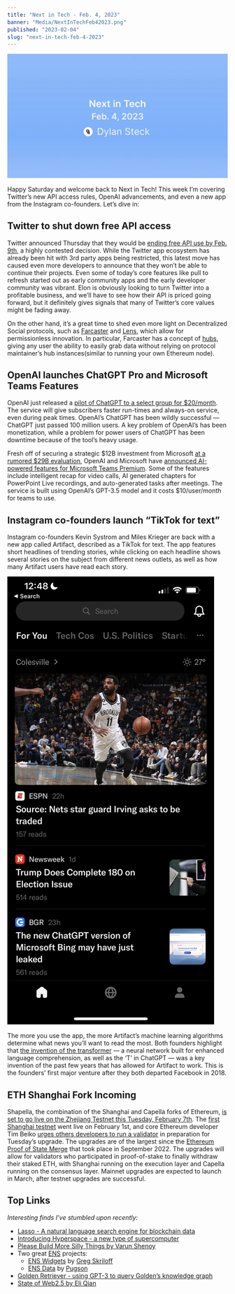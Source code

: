 ```yaml
---
title: "Next in Tech - Feb. 4, 2023"
banner: "Media/NextInTechFeb42023.png"
published: "2023-02-04"
slug: "next-in-tech-feb-4-2023"
---
```


![Next in Tech - Feb. 4, 2023](Media/NextInTechFeb42023.png)

Happy Saturday and welcome back to Next in Tech! This week I’m covering Twitter’s new API access rules, OpenAI advancements, and even a new app from the Instagram co-founders. Let’s dive in:

## Twitter to shut down free API access

Twitter announced Thursday that they would be [ending free API use by Feb. 9th](https://twitter.com/TwitterDev/status/1621026986784337922), a highly contested decision. While the Twitter app ecosystem has already been hit with 3rd party apps being restricted, this latest move has caused even more developers to announce that they won’t be able to continue their projects. Even some of today’s core features like pull to refresh started out as early community apps and the early developer community was vibrant. Elon is obviously looking to turn Twitter into a profitable business, and we’ll have to see how their API is priced going forward, but it definitely gives signals that many of Twitter’s core values might be fading away.

On the other hand, it’s a great time to shed even more light on Decentralized Social protocols, such as [Farcaster](https://farcaster.xyz/) and [Lens](https://www.lens.xyz/), which allow for permissionless innovation. In particular, Farcaster has a concept of [hubs](https://github.com/farcasterxyz/protocol#4-hubs), giving any user the ability to easily grab data without relying on protocol maintainer’s hub instances(similar to running your own Ethereum node).

## OpenAI launches ChatGPT Pro and Microsoft Teams Features

OpenAI just released a [pilot of ChatGPT to a select group for $20/month](https://openai.com/blog/chatgpt-plus/). The service will give subscribers faster run-times and always-on service, even during peak times. OpenAI’s ChatGPT has been wildly successful — ChatGPT just passed 100 million users. A key problem of OpenAI’s has been monetization, while a problem for power users of ChatGPT has been downtime because of the tool’s heavy usage.

Fresh off of securing a strategic $12B investment from Microsoft [at a rumored $29B evaluation](https://www.wsj.com/articles/chatgpt-creator-openai-is-in-talks-for-tender-offer-that-would-value-it-at-29-billion-11672949279), OpenAI and Microsoft have [announced AI-powered features for Microsoft Teams Premium](https://www.microsoft.com/en-us/microsoft-365/blog/2023/02/01/microsoft-teams-premium-cut-costs-and-add-ai-powered-productivity/). Some of the features include intelligent recap for video calls, AI generated chapters for PowerPoint Live recordings, and auto-generated tasks after meetings. The service is built using OpenAI’s GPT-3.5 model and it costs $10/user/month for teams to use.

## Instagram co-founders launch “TikTok for text”

Instagram co-founders Kevin Systrom and Miles Krieger are back with a new app called Artifact, described as a TikTok for text. The app features short headlines of trending stories, while clicking on each headline shows several stories on the subject from different news outlets, as well as how many Artifact users have read each story.

![Artifact Screenshot](Media/ArtifactScreenshot.png)

The more you use the app, the more Artifact’s machine learning algorithms determine what news you’ll want to read the most. Both founders highlight that [the invention of the transformer](https://ai.googleblog.com/2017/08/transformer-novel-neural-network.html) — a neural network built for enhanced language comprehension, as well as the ‘T’ in ChatGPT — was a key invention of the past few years that has allowed for Artifact to work. This is the founders’ first major venture after they both departed Facebook in 2018.

## ETH Shanghai Fork Incoming

Shapella, the combination of the Shanghai and Capella forks of Ethereum, [is set to go live on the Zhejiang Testnet this Tuesday, February 7th](https://www.galaxy.com/research/insights/ethereum-all-core-developers-execution-call-154/). The [first Shanghai testnet](https://zhejiang.ethpandaops.io/) went live on February 1st, and core Ethereum developer Tim Beiko [urges others developers to run a validator](https://twitter.com/TimBeiko/status/1621210361704886273) in preparation for Tuesday’s upgrade. The upgrades are of the largest since the [Ethereum Proof of State Merge](https://ethereum.org/en/upgrades/merge/) that took place in September 2022. The upgrades will allow for validators who participated in proof-of-stake to finally withdraw their staked ETH, with Shanghai running on the execution layer and Capella running on the consensus layer. Mainnet upgrades are expected to launch in March, after testnet upgrades are successful.

## Top Links

_Interesting finds I’ve stumbled upon recently:_

- [Lasso - A natural language search engine for blockchain data](https://lasso.gg/)
- [Introducing Hyperspace - a new type of supercomputer](https://mirror.xyz/0xdC5d2d95CD48865b9d8d9b44827A4a85a65f2970/Rg1ietH8lFbzS3wwl6bnfOCdOoXvKMm3yZGFzSLc6EY)
- [Please Build More Silly Things by Varun Shenoy](https://varunshenoy.substack.com/p/please-build-more-silly-things)
- Two great [ENS](https://ens.app/) projects:
	- [ENS Widgets](http://enswidgets.xyz/) by [Greg Skriloff](https://twitter.com/gregskril)
	- [ENS Data](https://ensdata.net/?1) by [Pugson](https://twitter.com/pugson)
- [Golden Retriever - using GPT-3 to query Golden’s knowledge graph](https://golden.com/ai)
- [State of Web2.5 by Eli Qian](https://eliqian.substack.com/p/web25)

